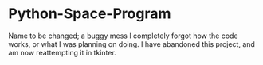 # Python-Space-Program
Name to be changed; a buggy mess
I completely forgot how the code works, or what I was planning on doing.
I have abandoned this project, and am now reattempting it in tkinter.
